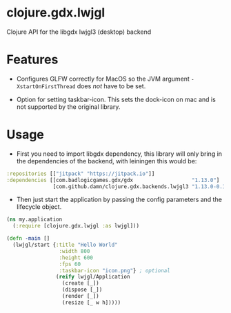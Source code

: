 # clojure.gdx.lwjgl

Clojure API for the libgdx lwjgl3 (desktop) backend

# Features

* Configures GLFW correctly for MacOS so the JVM argument `-XstartOnFirstThread` does _not_ have to be set.

* Option for setting taskbar-icon. This sets the dock-icon on mac and is not supported by the original library.

# Usage

* First you need to import libgdx dependency, this library will only bring in the dependencies of the backend, with leiningen this would be:

```clojure
:repositories [["jitpack" "https://jitpack.io"]]
:dependencies [[com.badlogicgames.gdx/gdx                   "1.13.0"]
               [com.github.damn/clojure.gdx.backends.lwjgl3 "1.13.0-0.1"]]
```

* Then just start the application by passing the config parameters and the lifecycle object.

```clojure
(ns my.application
  (:require [clojure.gdx.lwjgl :as lwjgl]))

(defn -main []
  (lwjgl/start {:title "Hello World"
                 :width 800
                 :height 600
                 :fps 60
                 :taskbar-icon "icon.png"} ; optional
                (reify lwjgl/Application
                  (create [_])
                  (dispose [_])
                  (render [_])
                  (resize [_ w h]))))
```
